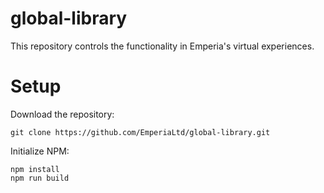# global-library
This repository controls the functionality in Emperia's virtual experiences. 

# Setup
Download the repository:
```
git clone https://github.com/EmperiaLtd/global-library.git
```

Initialize NPM:
```
npm install
npm run build
```